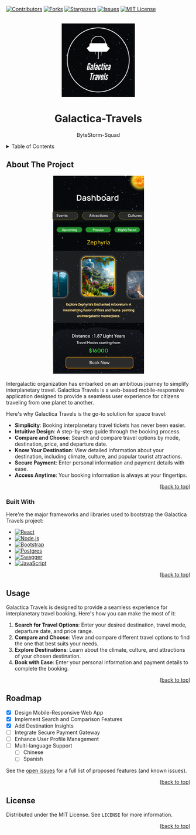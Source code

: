 <a name="readme-top"></a>

[![Contributors][contributors-shield]][contributors-url]
[![Forks][forks-shield]][forks-url]
[![Stargazers][stars-shield]][stars-url]
[![Issues][issues-shield]][issues-url]
[![MIT License][license-shield]][license-url]



<!-- PROJECT LOGO -->
<br />
<div align="center">
  <a href="https://github.com/othneildrew/Best-README-Template">
    <img src="asset/Web capture_20-8-2023_23181_www.figma.com.jpeg" alt="Logo" width="200" height="200">
  </a>

  <h1 align="center">Galactica-Travels</h1>

  <p align="center">
    ByteStorm-Squad
    <br />
  </p>
</div>



<!-- TABLE OF CONTENTS -->
<details>
  <summary>Table of Contents</summary>
  <ol>
    <li>
      <a href="#about-the-project">About The Project</a>
      <ul>
        <li><a href="#built-with">Built With</a></li>
      </ul>
    </li>
    <li><a href="#usage">Usage</a></li>
    <li><a href="#roadmap">Roadmap</a></li>
    <li><a href="#license">License</a></li>
  </ol>
</details>



<!-- ABOUT THE PROJECT -->
## About The Project
<div align="center">
  <img src="asset/Pasted%20image.png" alt="Logo" width="250">
</div>

Intergalactic organization has embarked on an ambitious journey to simplify interplanetary travel. Galactica Travels is a web-based mobile-responsive application designed to provide a seamless user experience for citizens traveling from one planet to another.

Here's why Galactica Travels is the go-to solution for space travel:
* **Simplicity**: Booking interplanetary travel tickets has never been easier.
* **Intuitive Design**: A step-by-step guide through the booking process.
* **Compare and Choose**: Search and compare travel options by mode, destination, price, and departure date.
* **Know Your Destination**: View detailed information about your destination, including climate, culture, and popular tourist attractions.
* **Secure Payment**: Enter personal information and payment details with ease.
* **Access Anytime**: Your booking information is always at your fingertips.


<p align="right">(<a href="#readme-top">back to top</a>)</p>



### Built With

Here're the major frameworks and libraries used to bootstrap the Galactica Travels project:

* [![React][React.js]][React-url]
* [![Node.js][Node.js]][Node-url]
* [![Bootstrap][Bootstrap.com]][Bootstrap-url]
* [![Postgres][Postgres.com]][Postgres-url]
* [![Swagger][Swagger.io]][Swagger-url]
* [![JavaScript][JavaScript.com]][JavaScript-url]

<p align="right">(<a href="#readme-top">back to top</a>)</p>

<!-- USAGE EXAMPLES -->
## Usage

Galactica Travels is designed to provide a seamless experience for interplanetary travel booking. Here's how you can make the most of it:

1. **Search for Travel Options**: Enter your desired destination, travel mode, departure date, and price range.
2. **Compare and Choose**: View and compare different travel options to find the one that best suits your needs.
3. **Explore Destinations**: Learn about the climate, culture, and attractions of your chosen destination.
4. **Book with Ease**: Enter your personal information and payment details to complete the booking.

<p align="right">(<a href="#readme-top">back to top</a>)</p>





## Roadmap

- [x] Design Mobile-Responsive Web App
- [x] Implement Search and Comparison Features
- [x] Add Destination Insights
- [ ] Integrate Secure Payment Gateway
- [ ] Enhance User Profile Management
- [ ] Multi-language Support
    - [ ] Chinese
    - [ ] Spanish

See the [open issues](https://github.com/ByteStorm-Squad/ByteStorm-Squad_Galactica-Travels/issues) for a full list of proposed features (and known issues).

<p align="right">(<a href="#readme-top">back to top</a>)</p>


<!-- LICENSE -->
## License

Distributed under the MIT License. See `LICENSE` for more information.

<p align="right">(<a href="#readme-top">back to top</a>)</p>

[contributors-shield]: https://img.shields.io/github/contributors/othneildrew/Best-README-Template.svg?style=for-the-badge
[contributors-url]: https://github.com/othneildrew/Best-README-Template/graphs/contributors
[forks-shield]: https://img.shields.io/github/forks/othneildrew/Best-README-Template.svg?style=for-the-badge
[forks-url]: https://github.com/othneildrew/Best-README-Template/network/members
[stars-shield]: https://img.shields.io/github/stars/othneildrew/Best-README-Template.svg?style=for-the-badge
[stars-url]: https://github.com/othneildrew/Best-README-Template/stargazers
[issues-shield]: https://img.shields.io/github/issues/othneildrew/Best-README-Template.svg?style=for-the-badge
[issues-url]: https://github.com/othneildrew/Best-README-Template/issues
[license-shield]: https://img.shields.io/github/license/othneildrew/Best-README-Template.svg?style=for-the-badge
[license-url]: https://github.com/othneildrew/Best-README-Template/blob/master/LICENSE.txt
[product-screenshot]: images/screenshot.png
[Next.js]: https://img.shields.io/badge/next.js-000000?style=for-the-badge&logo=nextdotjs&logoColor=white
[Next-url]: https://nextjs.org/
[React.js]: https://img.shields.io/badge/React-20232A?style=for-the-badge&logo=react&logoColor=61DAFB
[React-url]: https://reactjs.org/
[Vue.js]: https://img.shields.io/badge/Vue.js-35495E?style=for-the-badge&logo=vuedotjs&logoColor=4FC08D
[Vue-url]: https://vuejs.org/
[Angular.io]: https://img.shields.io/badge/Angular-DD0031?style=for-the-badge&logo=angular&logoColor=white
[Angular-url]: https://angular.io/
[Svelte.dev]: https://img.shields.io/badge/Svelte-4A4A55?style=for-the-badge&logo=svelte&logoColor=FF3E00
[Svelte-url]: https://svelte.dev/
[Laravel.com]: https://img.shields.io/badge/Laravel-FF2D20?style=for-the-badge&logo=laravel&logoColor=white
[Laravel-url]: https://laravel.com
[Bootstrap.com]: https://img.shields.io/badge/Bootstrap-563D7C?style=for-the-badge&logo=bootstrap&logoColor=white
[Bootstrap-url]: https://getbootstrap.com
[JQuery.com]: https://img.shields.io/badge/jQuery-0769AD?style=for-the-badge&logo=jquery&logoColor=white
[JQuery-url]: https://jquery.com 
[Node.js]: https://img.shields.io/badge/Node.js-43853D?style=for-the-badge&logo=nodedotjs&logoColor=white
[Node-url]: https://nodejs.org/
[Postgres.com]: https://img.shields.io/badge/PostgreSQL-316192?style=for-the-badge&logo=postgresql&logoColor=white
[Postgres-url]: https://www.postgresql.org/
[Swagger.io]: https://img.shields.io/badge/Swagger-85EA2D?style=for-the-badge&logo=swagger&logoColor=white
[Swagger-url]: https://swagger.io/
[JavaScript.com]: https://img.shields.io/badge/JavaScript-F7DF1E?style=for-the-badge&logo=javascript&logoColor=black
[JavaScript-url]: https://www.javascript.com/